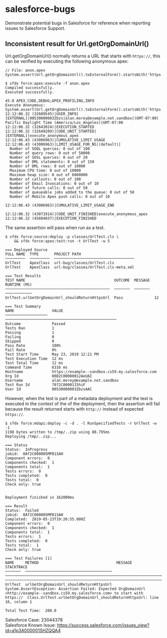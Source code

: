 # salesforce-bugs
Demonstrate potential bugs in Salesforce for reference when reporting issues to
Salesforce Support.


## Inconsistent result for Url.getOrgDomainUrl()

Url.getOrgDomainUrl() normally returns a URL that starts with `https://`,
this can be verified by executing the following anonymous apex:

```
// File: anon.apex
System.assert(Url.getOrgDomainUrl().toExternalForm().startsWith('https://'));
```

```
$ sfdx force:apex:execute -f anon.apex
Compiled successfully.
Executed successfully.

45.0 APEX_CODE,DEBUG;APEX_PROFILING,INFO
Execute Anonymous: System.assert(Url.getOrgDomainUrl().toExternalForm().startsWith('https://'));
12:12:06.32 (32609545)|USER_INFO|[EXTERNAL]|00530000003Zbzs|alan.morey@example.net.sandbox|(GMT-07:00) Pacific Daylight Time (America/Los_Angeles)|GMT-07:00
12:12:06.32 (32643024)|EXECUTION_STARTED
12:12:06.32 (32649209)|CODE_UNIT_STARTED|[EXTERNAL]|execute_anonymous_apex
12:12:06.43 (43006963)|CUMULATIVE_LIMIT_USAGE
12:12:06.43 (43006963)|LIMIT_USAGE_FOR_NS|(default)|
  Number of SOQL queries: 0 out of 100
  Number of query rows: 0 out of 50000
  Number of SOSL queries: 0 out of 20
  Number of DML statements: 0 out of 150
  Number of DML rows: 0 out of 10000
  Maximum CPU time: 0 out of 10000
  Maximum heap size: 0 out of 6000000
  Number of callouts: 0 out of 100
  Number of Email Invocations: 0 out of 10
  Number of future calls: 0 out of 50
  Number of queueable jobs added to the queue: 0 out of 50
  Number of Mobile Apex push calls: 0 out of 10

12:12:06.43 (43006963)|CUMULATIVE_LIMIT_USAGE_END

12:12:06.32 (43071914)|CODE_UNIT_FINISHED|execute_anonymous_apex
12:12:06.32 (45604037)|EXECUTION_FINISHED
```

The same assertion will pass when run as a test.

```
$ sfdx force:source:deploy -p classes/UrlTest.cls \
    && sfdx force:apex:test:run -t UrlTest -w 5

=== Deployed Source
FULL NAME  TYPE       PROJECT PATH
─────────  ─────────  ────────────────────────────────────
UrlTest    ApexClass  url-bug/classes/UrlTest.cls
UrlTest    ApexClass  url-bug/classes/UrlTest.cls-meta.xml

=== Test Results
TEST NAME                                        OUTCOME  MESSAGE  RUNTIME (MS)
───────────────────────────────────────────────  ───────  ───────  ────────────
UrlTest.urlGetOrgDomainUrl_shouldReturnHttpsUrl  Pass              12

=== Test Summary
NAME                 VALUE
───────────────────  ──────────────────────────────────────────────────
Outcome              Passed
Tests Ran            1
Passing              1
Failing              0
Skipped              0
Pass Rate            100%
Fail Rate            0%
Test Start Time      May 23, 2019 12:21 PM
Test Execution Time  12 ms
Test Total Time      12 ms
Command Time         6316 ms
Hostname             https://example--sandbox.cs59.my.salesforce.com
Org Id               00D2C00000012AeUAI
Username             alan.morey@example.net.sandbox
Test Run Id          7072C0000115hiF
User Id              00530000003ZbzsAAC
```

However, when the test is part of a metadata deployment and the test is
executed in the context of the of the deployment, then the assertion will fail
because the result returned starts with `http://` instead of expected `https://`.

```
$ sfdx force:mdapi:deploy -c -d . -l RunSpecifiedTests -r UrlTest -w -1
1198 bytes written to /tmp/..zip using 88.795ms
Deploying /tmp/..zip...

=== Status
Status:  InProgress
jobid:  0Af2C00000SMP81SAH
Component errors:  0
Components checked:  1
Components total:  1
Tests errors:  0
Tests completed:  0
Tests total:  0
Check only: true


Deployment finished in 162000ms

=== Result
Status:  Failed
jobid:  0Af2C00000SMP81SAH
Completed:  2019-05-23T19:26:55.000Z
Component errors:  0
Components checked:  1
Components total:  1
Tests errors:  1
Tests completed:  0
Tests total:  1
Check only: true

=== Test Failures [1]
NAME     METHOD                                   MESSAGE                                                                                                                                     STACKTRACE
───────  ───────────────────────────────────────  ──────────────────────────────────────────────────────────────────────────────────────────────────────────────────────────────────────────  ────────────────────────────────────────────────────────────────────────
UrlTest  urlGetOrgDomainUrl_shouldReturnHttpsUrl  System.AssertException: Assertion Failed: Expected OrgDomainUrl <http://example--sandbox.cs59.my.salesforce.com> to start with  https://  Class.UrlTest.urlGetOrgDomainUrl_shouldReturnHttpsUrl: line 16, column 1

Total Test Time:  208.0
```



Salesforce Case: 23044378
\
Salesforce Known Issue: https://success.salesforce.com/issues_view?id=a1p3A000001SHZQQA4
